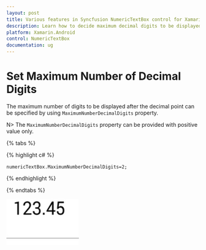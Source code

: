 ```yaml
---
layout: post
title: Various features in Syncfusion NumericTextBox control for Xamarin.Android
description: Learn how to decide maximum decimal digits to be displayed and nullable value support in NumericTextBox.
platform: Xamarin.Android
control: NumericTextBox
documentation: ug
---
```

# Set Maximum Number of Decimal Digits

The maximum number of digits to be displayed after the decimal point can be specified by using `MaximumNumberDecimalDigits` property. 

N> The `MaximumNumberDecimalDigits` property can be provided with positive value only.

{% tabs %}

{% highlight c# %}

	numericTextBox.MaximumNumberDecimalDigits=2;
  
{% endhighlight %}

{% endtabs %}

![](images/MaximumNumberDecimalDigits.png)


